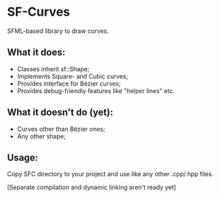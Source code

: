# SF-Curves
SFML-based library to draw curves.

## What it does:
- Classes inherit sf::Shape;
- Implements Square- and Cubic curves;
- Provides interface for Bézier curves;
- Provides debug-friendly features like "helper lines" etc.

## What it doesn't do (yet):
- Curves other than Bézier ones;
- Any other shape;

## Usage:
Copy SFC directory to your project and use like any other .cpp/.hpp files.

[Separate compilation and dynamic linking aren't ready yet]
